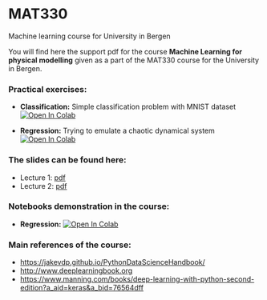 # MAT330
Machine learning course for University in Bergen

You will find here the support pdf for the course **Machine Learning for physical modelling** given as a part of the MAT330 course for the University in Bergen.

### Practical exercises:
- **Classification:** Simple classification problem with MNIST dataset [![Open In Colab](https://colab.research.google.com/assets/colab-badge.svg)](https://colab.research.google.com/github/brajard/MAT330/blob/master/practical/classification.ipynb)

- **Regression:** Trying to emulate a chaotic dynamical system [![Open In Colab](https://colab.research.google.com/assets/colab-badge.svg)](https://colab.research.google.com/github/brajard/MAT330/blob/master/practical/regression.ipynb)

### The slides can be found here:
- Lecture 1: [pdf](lecture-1.pdf)
- Lecture 2: [pdf](lecture-2.pdf)

### Notebooks demonstration in the course:
- **Regression:** [![Open In Colab](https://colab.research.google.com/assets/colab-badge.svg)](https://colab.research.google.com/github/brajard/MAT330/blob/master/notebooks/regression_example.ipynb)

### Main references of the course:
- <https://jakevdp.github.io/PythonDataScienceHandbook/>
- <http://www.deeplearningbook.org>
- <https://www.manning.com/books/deep-learning-with-python-second-edition?a_aid=keras&a_bid=76564dff>
